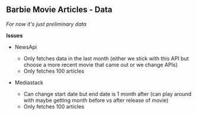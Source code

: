 **Barbie Movie Articles - Data**  
--
_For now it's just preliminary data_

**Issues**
- NewsApi
     - Only fetches data in the last month (either we stick with this API but choose a more recent movie that came out or we change APIs)  
     - Only fetches 100 articles 
      
- Mediastack
  - Can change start date but end date is 1 month after (can play around with maybe getting month before vs after release of movie)   
  - Only fetches 100 articles 

